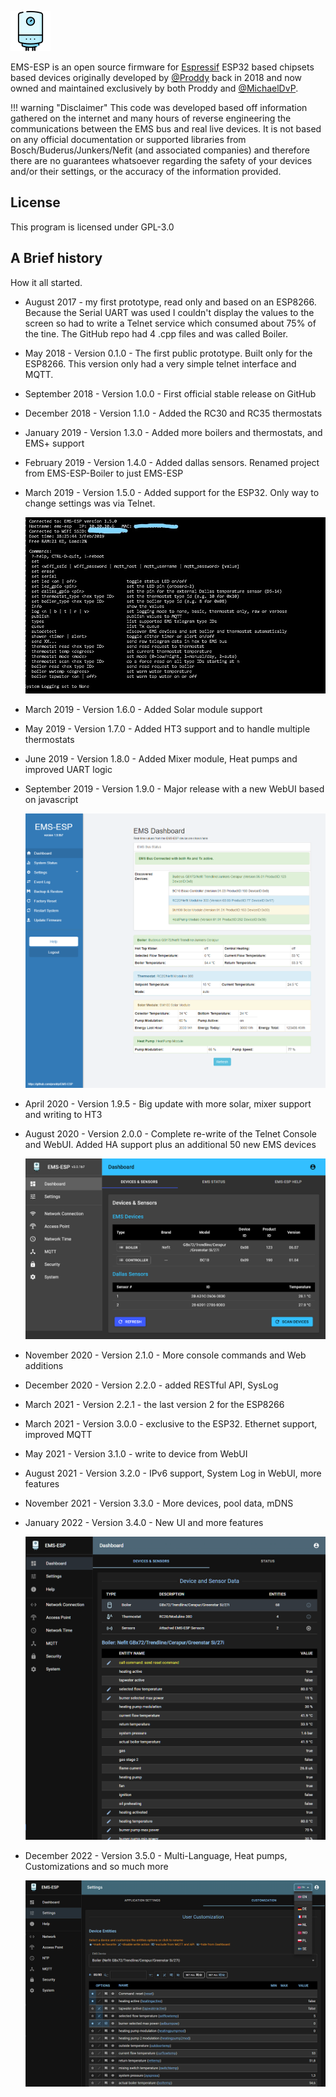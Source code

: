 ![EMS-ESP logo](_media/logo/boiler_64.png)

EMS-ESP is an open source firmware for [Espressif](https://www.espressif.com/en/products/socs) ESP32 based chipsets based devices originally developed by [@Proddy](https://github.com/proddy) back in 2018 and now owned and maintained exclusively by both Proddy and [@MichaelDvP](https://github.com/MichaelDvP).

<!-- prettier-ignore -->
!!! warning "Disclaimer"
    This code was developed based off information gathered on the internet and many hours of reverse engineering the communications between the EMS bus and real live devices. It is not based on any official documentation or supported libraries from Bosch/Buderus/Junkers/Nefit (and associated companies) and therefore there are no guarantees whatsoever regarding the safety of your devices and/or their settings, or the accuracy of the information provided.

## License

This program is licensed under GPL-3.0

## A Brief history

How it all started.

- August 2017 - my first prototype, read only and based on an ESP8266. Because the Serial UART was used I couldn't display the values to the screen so had to write a Telnet service which consumed about 75% of the tine. The GitHub repo had 4 .cpp files and was called Boiler.
- May 2018 - Version 0.1.0 - The first public prototype. Built only for the ESP8266. This version only had a very simple telnet interface and MQTT.
- September 2018 - Version 1.0.0 - First official stable release on GitHub
- December 2018 - Version 1.1.0 - Added the RC30 and RC35 thermostats
- January 2019 - Version 1.3.0 - Added more boilers and thermostats, and EMS+ support
- February 2019 - Version 1.4.0 - Added dallas sensors. Renamed project from EMS-ESP-Boiler to just EMS-ESP
- March 2019 - Version 1.5.0 - Added support for the ESP32. Only way to change settings was via Telnet.

  ![1.5.0](_media/screenshot/telnet_menu.jpg)

- March 2019 - Version 1.6.0 - Added Solar module support
- May 2019 - Version 1.7.0 - Added HT3 support and to handle multiple thermostats
- June 2019 - Version 1.8.0 - Added Mixer module, Heat pumps and improved UART logic
- September 2019 - Version 1.9.0 - Major release with a new WebUI based on javascript

  ![1.9.0](_media/screenshot/ems_dashboard.png)

- April 2020 - Version 1.9.5 - Big update with more solar, mixer support and writing to HT3
- August 2020 - Version 2.0.0 - Complete re-write of the Telnet Console and WebUI. Added HA support plus an additional 50 new EMS devices

  ![3.0.1](_media/screenshot/version301.png)

- November 2020 - Version 2.1.0 - More console commands and Web additions
- December 2020 - Version 2.2.0 - added RESTful API, SysLog
- March 2021 - Version 2.2.1 - the last version 2 for the ESP8266
- March 2021 - Version 3.0.0 - exclusive to the ESP32. Ethernet support, improved MQTT
- May 2021 - Version 3.1.0 - write to device from WebUI
- August 2021 - Version 3.2.0 - IPv6 support, System Log in WebUI, more features
- November 2021 - Version 3.3.0 - More devices, pool data, mDNS
- January 2022 - Version 3.4.0 - New UI and more features

  ![3.4.0](_media/screenshot/version340.png)

- December 2022 - Version 3.5.0 - Multi-Language, Heat pumps, Customizations and so much more

  ![3.4.0](_media/screenshot/version350.png)
